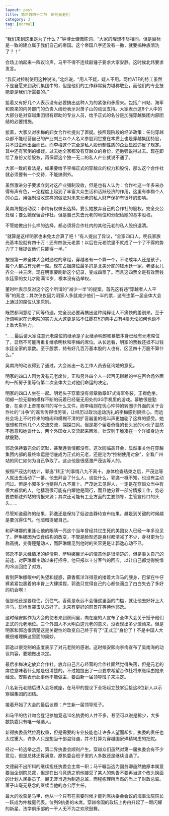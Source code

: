 ```yaml
---
layout: post
title: 第三百四十二节　新的元老们
category: 3
tag: [normal]
---
```


“我们来到这里是为了什么？”钟博士慷慨陈词，“大家的理想不尽相同，但是目标是一致的建立属于我们自己的帝国。这个帝国八字还没有一撇，就要搞种族清洗了？！”

会场上响起来一阵议论声，马甲不得不连续敲锤子要求大家安静。这时候北炜要求发言。

“我反对控制使用这种说法。”北炜说，“用人不疑，疑人不用。两位ATF的特工虽然不是自愿来到我们集团中的，但是他们的工作非常努力堪称敬业，而他们的专业技能更是我们所需要的。”

接着又有好几个人表示没有必要搞出这种人为的紧张和矛盾来。包括广州站、海军和原来的内务部门的负责人纷纷表示对萧子山的动议支持。大家表示这8个人中的大部分是对穿越集团很有帮助的专业人员，给予正式的名分是加强穿越集团内部团结的必要措施。

接着，大家又对李梅的妇女合作社提出了置疑。按照现阶段的经济政策：任何穿越众都不能经营自己的产业刘三以个人名义参股润世堂在本质上也是穿越集团持股，只不过由他出面而已。而李梅这个完全是私人股份制性质的企业显然违反了规定。其中还有官倒的嫌疑。过去她全家都没有穿越众的身份，还勉强说得过去。现在即给了身份又给股权，再保留这个独一无二的私人产业就说不通了。

大家一致的看法是，如果要给予李梅正式的穿越众的权力和股份，那么这个合作社就必须要有一个交待，不能搞例外。

虽然激进分子要求立刻对这产业强制没收，但是也有人认为：合作社这一年多来办得有声有色，一定程度上起到了丰富大众生活和活跃经济的作用，这里有李梅个人的心血，用强制没收这样的做法对未来元老的私人财产保护有很坏的影响。

吴南海提出动议：李梅有权做出选择，要么她放弃自己的合作社的股权，完全交公处理；要么她保留合作社，但是自己失去元老的地位和分配给她的基本股权。

不管她做出什么样的选择，都必须将合作社内的其他元老的私人股份退清。

“就算是这样明家也未免太合算了吧！”有人提出了异议，“全家四口人，明氏家族光基本股就有四十万！还有四张元老票！以后在元老院里不就成了一个了不得的势力了？我提议他们只能得一半。”

按照第一界全体大会时通过的章程，穿越者有一个算一个，不论成年人还是孩子，每个人都占有元老一席。现在占据席位最多的是北美分舵的钱水廷一家，老婆女儿齐全一共三席。现在明家要刷新这个记录，变成四票了。而且这四票全是有效票钱水廷家的女儿才刚满10岁，根本没有选举权。

董时叶表示反对这个这个所谓的“减少一半”的提案，首先这有违“穿越者人人平等”的观念；其次仅仅因为明家人多就减少他们一半的票，这有违第一届全体大会上通过的席位认定原则。

既然都同意给了同等待遇，完全没必要再搞出这种纯粹让人不痛快的差别来。至于所谓明家在元老院的实力太大这更是站不住脚在521票中占有4票无论如何也谈不上重大影响力。

“……最后请大家注意元老席位的继承是子女继承明郎和慕敏本身已经有元老席位了，显然不可能再重复继承明秋和李梅的席位。从长远看，明家的票数还抵不过钱水廷全家的票数。至于股票，持有好几百万基本股的人也有，区区四十万股不算什么。”

吴南海的动议得到了通过，大会派出一名工作人员去征询她的意见。

明家的四口人因为没有元老席位，正和另外四个人一起百无聊赖的坐在百会场外面的一所房子里等待第二次全体大会对他们命运的决定。

明家的四口人坐在一起。明老头子穿着没有领章徽章87式海军冬装，正襟危坐。明郎一脸无聊的模样不断的玩着已经毫无用处的3G手机里的游戏。慕敏很是勤奋，在桌子上奋笔疾书的写什么文件。而李梅则在忧心忡忡的转圈子外面的关于合作社的“斗争”的谣言传得很厉害，让经历过政治运动洗礼的李梅感到很担心。而远处会场上不时传来的喧闹和模糊不清的扩音器里的吼叫声更加剧了这样的感受。她很想和其他几个人交流交流，探探口风。但是那个留着奇怪的长头发的小伙子显然不愿意和她谈什么，两个外国女人交流起来困难，壮汉则干脆凑在一个洋妞身边大献殷勤。

郭逸保持着完全的沉默，甚至连表情都没有。这次回临高开会，显然事关他在穿越集团内部的最终命运是彻底成为正式的元老，还是沦为“控制使用对象”，全看广州站的同仁如何为自己争取了。这点他是很感激严茂达等人的。

按照严茂达的估计，郭逸“转正”的事情八九不离十。身体检查结束之后，严茂达等人就出去活动了一番。他去拜会了什么人，谈些什么，郭逸一概不知，也没有主动问过。但是小郭多少也猜得八九不离十。严茂达去见得人，一定是在穿越众当中有很大威信的人，他猜测很可能有冉耀他是同行，而且他分管一部分情报工作，势必要依赖驻外站的情报来源；其次还可能有工业方面的主要领导，主管宣传口的头头……

尽管知道最终的结果，郭逸还是保持了低姿态静待宣布结果。越是到关键的时候越是要沉得住气。他暗暗提醒自己。

和萨琳娜的重逢让他的眼睛一亮这个当年曾经共过生死的美国女人已经一年多没见了。萨琳娜因为饮食结构的改变，不管是脸型还是身材都清减了不少，身材更为匀称高挑，变得楚楚动人，而萨琳娜见到他时的笑容更是让郭逸心动不已。

郭逸不是未经情场的纯情男，萨琳娜目光中的情意他是很清楚的，但是事关自己的前途，对萨琳娜主动过来打招呼，他只报以十分客气的回应，以让自己都觉得惋惜的冷淡回绝了对方。

看到萨琳娜眼中的失望和疑惑，薛香蕉洋洋得意的搂着大洋马的腰身，巴掌在牛仔裤紧紧包裹着的丰臀上大肆揉捏，郭逸只觉得自己的心都快滴血了白白失去了多好的机会啊！

但是他还是要稳住，沉住气。香蕉是永远不会懂这里面的门槛，就让他去好好上大洋马，玩枪当突击队员好了。未来有更好的前景在等待他郭逸。

这时候安熙作为大会的使者来到房间里，向在座的人宣布了全体大会关于授予他们正式的元老地位。三个外国人不大明白这元老的意义，没表现出多少激动来。但是明家和郭逸很清楚这是关键性的改变自己终于有了“正式工”身份了！不是中国人大概很难理解这里面的奥妙。

郭逸以很克制的态度表示了对元老院的感谢。这时候安熙向李梅宣布了吴南海的动议内容，要她做出决定。

最后李梅决定放弃合作社。放弃自己苦心经营的合作社固然觉得失落，但是元老的席位意味着什么她是很清楚的。不过她提出了一点要求希望合作社将来继续由她来经营。安熙表示此事他不能做主，要由新一届领导班子来决定。

八名新元老随后进入会场就座，在马甲的提议下全场起立鼓掌迎接这8位新人以示穿越集团的团结。

接着开始了大会的最后议题：产生新一届领导班子。

和马甲的估计吻合登记参加竞选10名执委的人并不多，甚至可以说是稀少，大多数执委只有唯一候选人。

新得执委虽然位高权重，但是需要的专业技能也让许多人望而却步，执委的责任也太过重大，许多人只是想当干部混待遇，并不打算为穿越国家殚精竭虑的把舵。

经过一轮选举之后，第二界执委会顺利产生。穿越众们虽然对第一届执委会有不少意见，但是总体还算满意。原执委会班子里的人多数还是继续当选了。

文德嗣不出所料的继续担任执委会主席一职；马千瞩当选为国务卿虽然他原本属意要当企划院总裁，但是在出马竞选之前他接受了某人的劝告不要再当这个改头换面的计划人民委员了。展无涯当选为制造总监，而程栋理所当然的当上了财政总监。萧子山毫无悬念的继续当他的办公厅主任。

最大的收获是马甲，他从一个只有在需要时候才能列席执委会会议的海事法院院长一跃成为仲裁庭代表。位列9执委的末席。穿越帝国的政坛上冉冉升起了一颗闪耀的新星。法学俱乐部的一干人无不为之欢欣鼓舞。